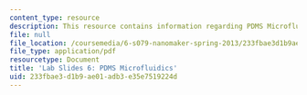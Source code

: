 ```yaml
---
content_type: resource
description: This resource contains information regarding PDMS Microfluidics.
file: null
file_location: /coursemedia/6-s079-nanomaker-spring-2013/233fbae3d1b9ae01adb3e35e7519224d_MIT6_S079S13_lab_slides06.pdf
file_type: application/pdf
resourcetype: Document
title: 'Lab Slides 6: PDMS Microfluidics'
uid: 233fbae3-d1b9-ae01-adb3-e35e7519224d
---
```

